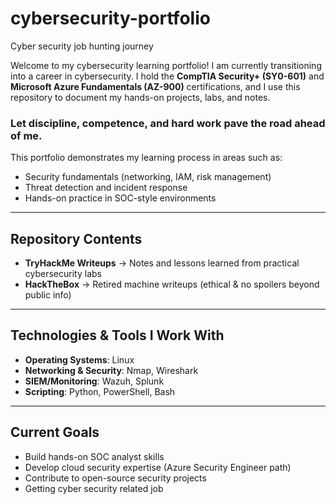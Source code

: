 # cybersecurity-portfolio
Cyber security job hunting journey

Welcome to my cybersecurity learning portfolio!
I am currently transitioning into a career in cybersecurity. I hold the **CompTIA Security+ (SY0-601)** and **Microsoft Azure Fundamentals (AZ-900)** certifications, and I use this repository to document my hands-on projects, labs, and notes.

### Let discipline, competence, and hard work pave the road ahead of me.

This portfolio demonstrates my learning process in areas such as:

* Security fundamentals (networking, IAM, risk management)
* Threat detection and incident response
* Hands-on practice in SOC-style environments
---

## Repository Contents

* **TryHackMe Writeups** → Notes and lessons learned from practical cybersecurity labs
* **HackTheBox** → Retired machine writeups (ethical & no spoilers beyond public info)
---

## Technologies & Tools I Work With

* **Operating Systems**: Linux
* **Networking & Security**: Nmap, Wireshark
* **SIEM/Monitoring**: Wazuh, Splunk
* **Scripting**: Python, PowerShell, Bash

---

## Current Goals

* Build hands-on SOC analyst skills
* Develop cloud security expertise (Azure Security Engineer path)
* Contribute to open-source security projects
* Getting cyber security related job
